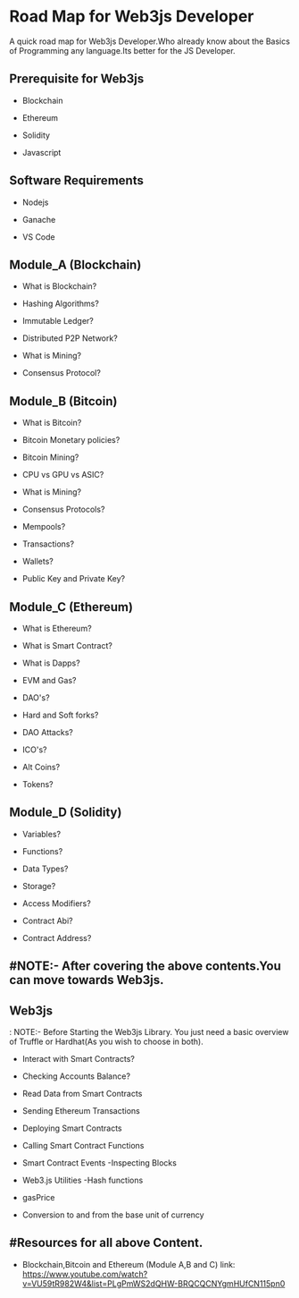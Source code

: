 
# Road Map for Web3js Developer

A quick road map for Web3js Developer.Who already know about the Basics of Programming any language.Its better for the JS Developer.



## Prerequisite for Web3js

- Blockchain

- Ethereum

- Solidity

- Javascript

## Software Requirements

- Nodejs

- Ganache

- VS Code

## Module_A (Blockchain)

- What is Blockchain?

- Hashing Algorithms?

- Immutable Ledger?

- Distributed P2P Network?

- What is Mining?

- Consensus Protocol?

## Module_B (Bitcoin)

- What is Bitcoin?

- Bitcoin Monetary policies?

- Bitcoin Mining?

- CPU vs GPU vs ASIC?

- What is Mining?

- Consensus Protocols?

- Mempools?

- Transactions?

- Wallets?

- Public Key and Private Key?

## Module_C (Ethereum)

- What is Ethereum?

- What is Smart Contract?

- What is Dapps?

- EVM and Gas?

- DAO's?

- Hard and Soft forks?

- DAO Attacks?

- ICO's?

- Alt Coins?

- Tokens?

## Module_D (Solidity)

- Variables?

- Functions?

- Data Types?

- Storage?

- Access Modifiers?

- Contract Abi?

- Contract Address?










## #NOTE:- After covering the above contents.You can move towards Web3js.

## Web3js

: NOTE:- Before Starting the Web3js Library. You just need a basic overview of Truffle or Hardhat(As you wish to choose in both).

- Interact with Smart Contracts?

- Checking Accounts Balance?

- Read Data from Smart Contracts 
- Sending Ethereum Transactions 
- Deploying Smart Contracts 
- Calling Smart Contract Functions 
- Smart Contract Events -Inspecting Blocks 
- Web3.js Utilities -Hash functions 
- gasPrice 
- Conversion to and from the base unit of currency


## #Resources for all above Content.

- Blockchain,Bitcoin and Ethereum (Module A,B and C) 
 link: https://www.youtube.com/watch?v=VU59tR982W4&list=PLgPmWS2dQHW-BRQCQCNYgmHUfCN115pn0
